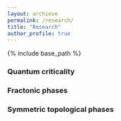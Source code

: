 ```yaml
---
layout: archieve
permalink: /research/
title: "Research"
author_profile: true
---
```


{% include base_path %}

### Quantum criticality

### Fractonic phases

### Symmetric topological phases
